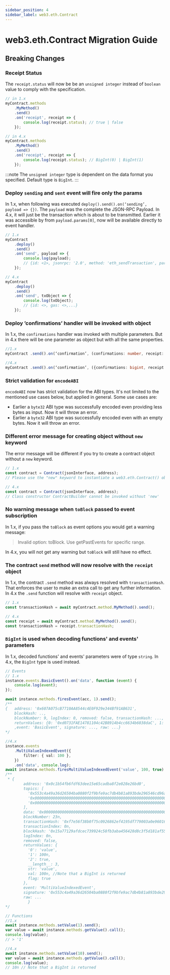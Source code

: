 ```yaml
---
sidebar_position: 4
sidebar_label: web3.eth.Contract
---
```


# web3.eth.Contract Migration Guide

## Breaking Changes

### Receipt Status

The `receipt.status` will now be be an `unsigned integer` instead of `boolean` value to comply with the specification.

```ts
// in 1.x
myContract.methods
	.MyMethod()
	.send()
	.on('receipt', receipt => {
		console.log(receipt.status); // true | false
	});

// in 4.x
myContract.methods
	.MyMethod()
	.send()
	.on('receipt', receipt => {
		console.log(receipt.status); // BigInt(0) | BigInt(1)
	});
```

:::note
The `unsigned integer` type is dependent on the data format you specified. Default type is `BigInt`.
:::

### Deploy `sending` and `sent` event will fire only the params

In 1.x, when following was executed `deploy().send().on(‘sending’, payload => {})`. The `payload` was the complete the JSON-RPC Payload. In 4.x, it will just be the transaction which is about to be transmitted. Earlier it was accessible by from `payload.params[0]`, now will be available directly to event handler.

```ts
// 1.x
myContract
	.deploy()
	.send()
	.on('send', payload => {
		console.log(payload);
		// {id: <1>, jsonrpc: '2.0', method: 'eth_sendTransaction', params: [txObject] }
	});

// 4.x
myContract
	.deploy()
	.send()
	.on('send', txObject => {
		console.log(txObject);
		// {id: <>, gas: <>,...}
	});
```

### Deploy ’confirmations’ handler will be invoked with object

In 1.x, the `confirmations` handler was invoked with multiple parameters. But in 4.x there will be one parameter as object but with all the same properties.

```ts
//1.x
myContract .send().on(‘confirmation’, (confirmations: number, receipt: object, latestBlockHash: string) => {})

//4.x
myContract .send().on(‘confirmation’, ({confirmations: bigint, receipt: object, latestBlockHash: string}) => {})
```

### Strict validation for `encodeABI`

`encodeABI` now has strict validation for the ABI types. It's not limited to the mentioned use cases below, but applied in general. Some use cases are:

-   Earlier a `byte32` ABI type was successfully encoded even providing less bytes as input. Now it will throw an error.
-   Earlier a `byte32` ABI type was successfully encoded even with an empty bytes. Now it will throw an error.

### Different error message for creating object without `new` keyword

The error message will be different if you try to create a contract object without a `new` keyword.

```ts
// 1.x
const contract = Contract(jsonInterface, address);
// Please use the "new" keyword to instantiate a web3.eth.Contract() object!

// 4.x
const contract = Contract(jsonInterface, address);
// Class constructor ContractBuilder cannot be invoked without 'new'
```

### No warning message when `toBlock` passed to event subscription

In 1.x, if you pass the `toBlock` as event options you would get a warning message:

> Invalid option: toBlock. Use getPastEvents for specific range.

In 4.x, you will not get any warning but `toBlock` will still have no effect.

### The contract `send` method will now resolve with the `receipt` object

In 1.x, the contract `.send` method was always resolved with `transactionHash`. That enforces the user to make an extra call to get any further information. In 4.x the `.send` function will resolve with `receipt` object.

```ts
// 1.x
const transactionHash = await myContract.method.MyMethod().send();

// 4.x
const receipt = await myContract.method.MyMethod().send();
const transactionHash = receipt.transactionHash;
```

### `BigInt` is used when decoding functions' and events' parameters

In 1.x, decoded functions' and events' parameters were of type `string`. In 4.x, the `BigInt` type is used instead.

```ts
// Events
// 1.x
instance.events.BasicEvent().on('data', function (event) {
	console.log(event);
});

await instance.methods.firesEvent(acc, 1).send();
/**
{	address: '0x607A075cB7710AA8544c4E0F929e344Bf91AB631',
 	blockHash: ..,
	blockNumber: 9, logIndex: 0, removed: false, transactionHash: ..., transactionIndex: 0,
	returnValues: {0: '0xd0731FAE14781104c42B8914b4cc6634b6038daC', 1: '1', addr: '0xd0731FAE14781104c42B8914b4cc6634b6038daC', val: '1'} // Note the value of val
	,event: 'BasicEvent', signature: ..., raw: ...}
*/

//4.x
instance.events
	.MultiValueIndexedEvent({
		filter: { val: 100 },
	})
	.on('data', console.log);
await instance.methods.firesMultiValueIndexedEvent('value', 100, true).send(sendOptions);
/**
 * {
        address: '0x0c1b54fb6fdf63dee15e65cadba8f2e028e26bd0',
        topics: [
          '0x553c4a49a36d26504ba0880f2f9bfe9ac7db4b81a893bde296546cd96ae0b33c',
          '0x0000000000000000000000000000000000000000000000000000000000000064',
          '0x0000000000000000000000000000000000000000000000000000000000000001'
        ],
        data: '0x0000000000000000000000000000000000000000000000000000000000000020000000000000000000000000000000000000000000000000000000000000000576616c7565000000000000000000000000000000000000000000000000000000',
        blockNumber: 23n,
        transactionHash: '0xf7e56f38b0f75c0926862ef4195df779003a0e960162a65b214c40232ba17925',
        transactionIndex: 0n,
        blockHash: '0x15a77129afdcec739924c58fb3aba456428d8c3f5d181af559d50458d468eb33',
        logIndex: 0n,
        removed: false,
        returnValues: {
          '0': 'value',
          '1': 100n,
          '2': true,
          __length__: 3,
          str: 'value',
          val: 100n, //Note that a BigInt is returned
          flag: true
        },
        event: 'MultiValueIndexedEvent',
        signature: '0x553c4a49a36d26504ba0880f2f9bfe9ac7db4b81a893bde296546cd96ae0b33c',
        raw: ...
	      }
*/

// Functions
//1.x
await instance.methods.setValue(1).send();
var value = await instance.methods.getValue().call();
console.log(value);
// > '1'

//4.x
await instance.methods.setValue(10).send();
var value = await instance.methods.getValue().call();
console.log(value);
// 10n // Note that a BigInt is returned
```
